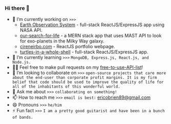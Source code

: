### Hi there 👋


- 🔭 I’m currently working on `>>>` 
    - [Earth Observation System](https://github.com/cireneirbo/Earth-Observation-System) - full-stack ReactJS/ExpressJS app using NASA API.
    - [our-search-for-life](https://github.com/cireneirbo/our-search-for-life) - a MERN stack app that uses MAST API to look for exo-planets in the Milky Way galaxy.
    - [cireneirbo.com](https://github.com/cireneirbo/cireneirbo.com) - ReactJS portfolio webpage.
    - [turtles-in-a-whole-shell](https://github.com/cireneirbo/turtles-in-a-whole-shell) - full-stack ReactJS/ExpressJS app.
- 🌱 I’m currently learning `>>>` `MongoDB, Express.js, React.js, and Node.js.`
- 🐱‍🏍 Feel free to make pull requests on my [free-to-use-API-list](https://github.com/cireneirbo/free-to-use-API-list)!
- 👯 I’m looking to collaborate on `>>>` `open-source projects that care more about the end-user than corporate profit margins. It is my firm belief that code should be used to improve the quality of life for all of the inhabitants of this wonderful world.`
- 💬 Ask me about `>>>` `collaborating on something!`
- 📫 How to reach me `>>>` `email is best:` ericobrien89@gmail.com
- 😄 Pronouns `>>>` `he/him`
- ⚡ Fun fact `>>>` `I am a pretty good guitarist and have been in a bunch of bands.`

